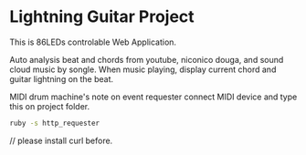 # Lightning Guitar Project

This is 86LEDs controlable Web Application.

Auto analysis beat and chords from youtube, niconico douga, and sound cloud music by songle.
When music playing, display current chord and guitar lightning on the beat.

MIDI drum machine's note on event 
requester connect MIDI device and type this on project folder.
```sh
ruby -s http_requester
```
// please install curl before.
